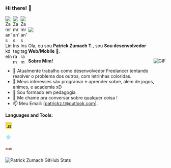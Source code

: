  <h3 title="hehehe"> Hi there! 👋</h3>


<a href="https://www.linkedin.com/in/patrick-zumach-808222242/">
  <img align="left" alt="Zamran's LinkdeIn" width="24px" src="https://cdn.jsdelivr.net/npm/simple-icons@v3/icons/linkedin.svg" />
</a>
<a href="https://www.instagram.com/patrickzumach/">
  <img align="left" alt="Zamran's Instagram" width="24px" src="https://cdn.jsdelivr.net/npm/simple-icons@v3/icons/instagram.svg" />
</a>
<a href="https://www.facebook.com/patrick.zumach.5">
  <img align="left" alt="Zamran's Instagram" width="24px" src="https://cdn.jsdelivr.net/npm/simple-icons@v3/icons/facebook.svg" />
</a>
<br>
<br>
<img src="https://komarev.com/ghpvc/?username=zumachxd&color=blueviolet">
<br />
<br />

Ola, eu sou **Patrick Zumach T.**, sou **Sou desenvolvedor Web/Mobile** 🚀.

  <img align="right" alt="GIF" src="https://i.pinimg.com/originals/e4/26/70/e426702edf874b181aced1e2fa5c6cde.gif" />

**Sobre Mim!**


- 🌱 Atualmente trabalho como desenvolvedor Freelancer tentando resolver o problema dos outros, com letrinhas coloridas. 
- 🤔 Meus interesses são programar e aprender sobre, alem de jogos, animes, e academia  xD
- 💼 Sou formado em pedagogia.
- 💬 Me chame pra conversar sobre qualquer coisa !
- 📫 Meu Email: [patrickz.t@outlook.com].



**Languages and Tools:**  



<code><img height="20" src="https://raw.githubusercontent.com/github/explore/80688e429a7d4ef2fca1e82350fe8e3517d3494d/topics/javascript/javascript.png"></code>

<code><img height="20" src="https://raw.githubusercontent.com/github/explore/80688e429a7d4ef2fca1e82350fe8e3517d3494d/topics/react/react.png"></code>




<code><img height="20" src="https://raw.githubusercontent.com/github/explore/80688e429a7d4ef2fca1e82350fe8e3517d3494d/topics/git/git.png"></code>


<img src="https://github-readme-stats.vercel.app/api?username=zumachxd&show_icons=true&hide_border=true&count_private=true&theme=shades-of-purple&icon_color=fad000" alt=" Patrick Zumach GitHub Stats">

